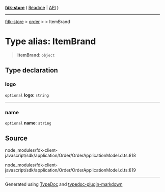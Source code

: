 [**fdk-store**](../../../README.md) ( [Readme](../../../README.md) \| [API](../../../API.md) )

---

[fdk-store](../../../API.md) > [order](../../README.md) > [<internal>](../README.md) > ItemBrand

# Type alias: ItemBrand

> **ItemBrand**: `object`

## Type declaration

### logo

`optional` **logo**: `string`

---

### name

`optional` **name**: `string`

## Source

node_modules/fdk-client-javascript/sdk/application/Order/OrderApplicationModel.d.ts:818

node_modules/fdk-client-javascript/sdk/application/Order/OrderApplicationModel.d.ts:819

---

Generated using [TypeDoc](https://typedoc.org/) and [typedoc-plugin-markdown](https://www.npmjs.com/package/typedoc-plugin-markdown)
